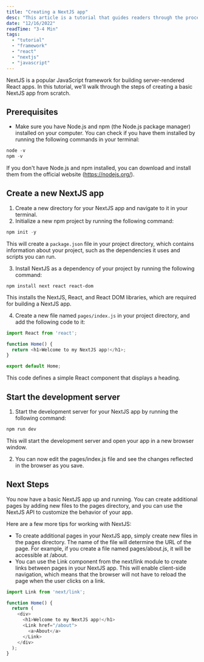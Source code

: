 ```yaml
---
title: "Creating a NextJS app"
desc: "This article is a tutorial that guides readers through the process of creating a basic NextJS app from scratch. It covers the prerequisites for setting up a NextJS app, as well as the steps for creating a new app and starting the development server. The article also provides tips for working with NextJS and creating additional pages in the app. The tutorial is suitable for developers who are new to NextJS or web development in general."
date: "12/16/2022"
readTime: "3-4 Min"
tags:
  - "tutorial"
  - "framework"
  - "react"
  - "nextjs"
  - "javascript"
---
```


NextJS is a popular JavaScript framework for building server-rendered React apps. In this tutorial, we'll walk through the steps of creating a basic NextJS app from scratch.

## Prerequisites

- Make sure you have Node.js and npm (the Node.js package manager) installed on your computer. You can check if you have them installed by running the following commands in your terminal:

```js
node -v
npm -v
```

If you don't have Node.js and npm installed, you can download and install them from the official website (https://nodejs.org/).

## Create a new NextJS app

1. Create a new directory for your NextJS app and navigate to it in your terminal.
2. Initialize a new npm project by running the following command:

```js
npm init -y
```

This will create a `package.json` file in your project directory, which contains information about your project, such as the dependencies it uses and scripts you can run.

3. Install NextJS as a dependency of your project by running the following command:

```
npm install next react react-dom
```

This installs the NextJS, React, and React DOM libraries, which are required for building a NextJS app.

4. Create a new file named `pages/index.js` in your project directory, and add the following code to it:

```js
import React from 'react';

function Home() {
  return <h1>Welcome to my NextJS app!</h1>;
}

export default Home;
```

This code defines a simple React component that displays a heading.

## Start the development server

1. Start the development server for your NextJS app by running the following command:

```js
npm run dev
```

This will start the development server and open your app in a new browser window.

2. You can now edit the pages/index.js file and see the changes reflected in the browser as you save.

## Next Steps

You now have a basic NextJS app up and running. You can create additional pages by adding new files to the pages directory, and you can use the NextJS API to customize the behavior of your app.

Here are a few more tips for working with NextJS:

- To create additional pages in your NextJS app, simply create new files in the pages directory. The name of the file will determine the URL of the page. For example, if you create a file named pages/about.js, it will be accessible at /about.
- You can use the Link component from the next/link module to create links between pages in your NextJS app. This will enable client-side navigation, which means that the browser will not have to reload the page when the user clicks on a link.

```js
import Link from 'next/link';

function Home() {
  return (
    <div>
      <h1>Welcome to my NextJS app!</h1>
      <Link href="/about">
        <a>About</a>
      </Link>
    </div>
  );
}
```